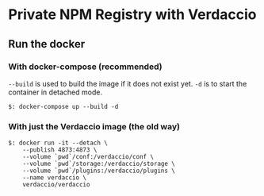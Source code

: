 # Private NPM Registry with Verdaccio

## Run the docker

### With docker-compose (recommended)

`--build` is used to build the image if it does not exist yet.
`-d` is to start the container in detached mode.

    $: docker-compose up --build -d

### With just the Verdaccio image (the old way)

```
$: docker run -it --detach \
    --publish 4873:4873 \
    --volume `pwd`/conf:/verdaccio/conf \
    --volume `pwd`/storage:/verdaccio/storage \
    --volume `pwd`/plugins:/verdaccio/plugins \
    --name verdaccio \
    verdaccio/verdaccio
```
